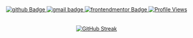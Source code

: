 <div id="badges" align="center">
  <a href="https://github.com/achal-00">
    <img src="https://img.shields.io/badge/Github-black?style=for-the-badge&logo=github&logoColor=white" alt="github Badge">
  </a>
  <a href="mailto:achaldev3@gmail.com">
    <img src="https://img.shields.io/badge/Gmail-D14836?style=for-the-badge&logo=gmail&logoColor=white" alt="gmail badge">
  </a>
  <a href="https://www.frontendmentor.io/profile/Achal-00">
    <img src="https://img.shields.io/badge/FEM-blue?style=for-the-badge&logo=frontendmentor&logoColor=white" alt="frontendmentor Badge">
  </a>
  <a href="#"><img src="https://komarev.com/ghpvc/?username=Achal-00&style=for-the-badge&color=brightgreen&base=1000" alt="Profile Views"></a>
</div>
<br><br>
<div id="streak-stats" align="center">
  <a href="https://git.io/streak-stats"><img src="https://streak-stats.demolab.com?user=Achal-00&theme=tokyonight&hide_border=true" alt="GitHub Streak" /></a>
</div>
